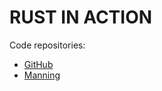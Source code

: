 # RUST IN ACTION


Code repositories:
- [GitHub](https://github.com/rust-in-action/code)
- [Manning](https://manning.com/books/rust-in-action)
